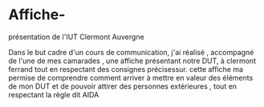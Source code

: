 # Affiche-
présentation de l'IUT Clermont Auvergne


Dans  le but cadre d'un cours de communication,  j'ai réalisé , accompagné de l'une de mes camarades , une affiche présentant  notre DUT, à clermont ferrand tout en respectant des consignes précisessur.
cette affiche ma permise de comprendre comment arriver à mettre en valeur des éléments de mon DUT et de pouvoir attirer des personnes extérieures , tout en respectant  la règle dit AIDA
